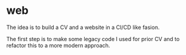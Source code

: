 # web

The idea is to build a CV and a website in a CI/CD like fasion.

The first step is to make some legacy code I used for prior CV and to refactor this to a more modern approach.

